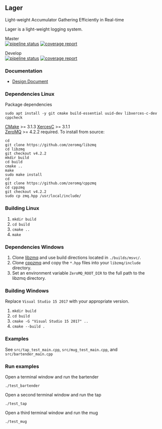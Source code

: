 Lager
-----------

Light-weight Accumulator Gathering Efficiently in Real-time   
   
Lager is a light-weight logging system.
   
Master   
[![pipeline status](https://js-er-code.jsc.nasa.gov/lager/lager/badges/master/pipeline.svg)](https://js-er-code.jsc.nasa.gov/lager/lager/commits/master) [![coverage report](https://js-er-code.jsc.nasa.gov/lager/lager/badges/master/coverage.svg)](https://artifacts.jsc.nasa.gov/artifactory/doc/lager/lager/master/coverage/index.html)   
   
Develop   
[![pipeline status](https://js-er-code.jsc.nasa.gov/lager/lager/badges/develop/pipeline.svg)](https://js-er-code.jsc.nasa.gov/lager/lager/commits/develop) [![coverage report](https://js-er-code.jsc.nasa.gov/lager/lager/badges/develop/coverage.svg)](https://artifacts.jsc.nasa.gov/artifactory/doc/lager/lager/develop/coverage/index.html)   

### Documentation

* [Design Document](doc/design.md)

### Dependencies Linux

Package dependencies   

`sudo apt install -y git cmake build-essential uuid-dev libxerces-c-dev cppcheck`   

[CMake](https://cmake.org) >= 3.1.3
[XercesC](https://xerces.apache.org/xerces-c/) >= 3.1.1   
[ZeroMQ](https://github.com/zeromq/libzmq) >= 4.2.2 required.  To install from source:   

```
cd
git clone https://github.com/zeromq/libzmq
cd libzmq
git checkout v4.2.2
mkdir build
cd build
cmake ..
make
sudo make install
cd
git clone https://github.com/zeromq/cppzmq
cd cppzmq
git checkout v4.2.2
sudo cp zmq.hpp /usr/local/include/
```

### Building Linux

1. `mkdir build`   
2. `cd build`   
3. `cmake ..`   
4. `make`   

### Dependencies Windows

1. Clone [libzmq](https://github.com/zeromq/libzmq) and use build directions located in `./builds/msvc/`.   
2. Clone [cppzmq](https://github.com/zeromq/cppzmq) and copy the `*.hpp` files into your `libzmq/include` directory.   
3. Set an environment variable `ZeroMQ_ROOT_DIR` to the full path to the libzmq directory.

### Building Windows

Replace `Visual Studio 15 2017` with your appropriate version.   
   
1. `mkdir build`   
2. `cd build`   
3. `cmake -G "Visual Studio 15 2017" ..`   
4. `cmake --build .`   

### Examples

See `src/tap_test_main.cpp`, `src/mug_test_main.cpp`, and `src/bartender_main.cpp`

### Run examples

Open a terminal window and run the bartender   
   
`./test_bartender`   
   
Open a second terminal window and run the tap   
   
`./test_tap`   
   
Open a third terminal window and run the mug   
   
`./test_mug`  
